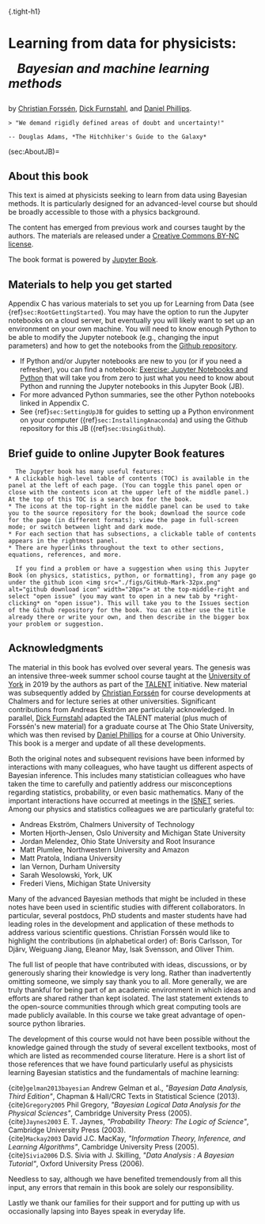 {.tight-h1}
# Learning from data for physicists:

<span style="font-size: 1.8em; font-weight: bold; font-style:italic; display:inline-block; margin-bottom:0.5em;">
&nbsp;&nbsp; Bayesian and machine learning methods</span>

<!--## Bayesian and machine learning methods-->

by [Christian Forssén](https://www.chalmers.se/en/persons/f2bcf/), [Dick Furnstahl](https://physics.osu.edu/people/furnstahl.1), and [Daniel Phillips](https://www.ohio.edu/cas/phillid1). 

```{epigraph}
> "We demand rigidly defined areas of doubt and uncertainty!"

-- Douglas Adams, *The Hitchhiker's Guide to the Galaxy*
```

(sec:AboutJB)=
## About this book

This text is aimed at physicists seeking to learn from data using Bayesian methods. It is particularly designed for an advanced-level course but should be broadly accessible to those with a physics background.

<!--## About these lecture notes-->

The content has emerged from previous work and courses taught by the authors.
The materials are released under a [Creative Commons BY-NC license](https://creativecommons.org/licenses/by-nc/4.0/).

The book format is powered by [Jupyter Book](https://jupyterbook.org/). 

## Materials to help you get started

Appendix C has various materials to set you up for Learning from Data (see {ref}`sec:RootGettingStarted`). You may have the option to run the Jupyter notebooks on a cloud server, but eventually you will likely want to set up an environment on your own machine. You will need to know enough Python to be able to modify the Jupyter notebook (e.g., changing the input parameters) and how to get the notebooks from the [Github repository](https://github.com/NuclearTalent/LFD_development).
* If Python and/or Jupyter notebooks are new to you (or if you need a refresher), you can find a notebook: [Exercise: Jupyter Notebooks and Python](../../LearningFromData-content/Setup/exercise_Intro_01_Jupyter_Python.ipynb) that will take you from zero to just what you need to know about Python and running the Jupyter notebooks in this Jupyter Book (JB).
* For more advanced Python summaries, see the other Python notebooks linked in Appendix C.
* See {ref}`sec:SettingUpJB` for guides to setting up a Python environment on your computer ({ref}`sec:InstallingAnaconda`) and using the Github repository for this JB ({ref}`sec:UsingGithub`).


## Brief guide to online Jupyter Book features


```{admonition} Icons and menus
  The Jupyter book has many useful features:
* A clickable high-level table of contents (TOC) is available in the panel at the left of each page. (You can toggle this panel open or close with the contents icon at the upper left of the middle panel.) At the top of this TOC is a search box for the book.
* The icons at the top-right in the middle panel can be used to take you to the source repository for the book; download the source code for the page (in different formats); view the page in full-screen mode; or switch between light and dark mode.
* For each section that has subsections, a clickable table of contents appears in the rightmost panel.
* There are hyperlinks throughout the text to other sections, equations, references, and more.
```


```{admonition} Open an issue
  If you find a problem or have a suggestion when using this Jupyter Book (on physics, statistics, python, or formatting), from any page go under the github icon <img src="./figs/GitHub-Mark-32px.png" alt="github download icon" width="20px"> at the top-middle-right and select "open issue" (you may want to open in a new tab by *right-clicking* on "open issue"). This will take you to the Issues section of the Github repository for the book. You can either use the title already there or write your own, and then describe in the bigger box your problem or suggestion.
  ```

## Acknowledgments

The material in this book has evolved over several years. The genesis was an intensive three-week summer school course taught at the [University of York](https://www.york.ac.uk/) in 2019 by the authors as part of the [TALENT](https://fribtheoryalliance.org/TALENT/) initiative. 
New material was subsequently added by [Christian Forssén](https://www.chalmers.se/en/persons/f2bcf/) for course developments at Chalmers and for lecture series at other universities. Significant contributions from Andreas Ekström are particulaly acknowledged. 
In parallel, [Dick Furnstahl](https://physics.osu.edu/people/furnstahl.1) adapted the TALENT material (plus much of Forssén's new material) for a graduate course at The Ohio State University, which was then revised by [Daniel Phillips](https://www.ohio.edu/cas/phillid1) for a course at Ohio University.
This book is a merger and update of all these developments.

Both the original notes and subsequent revisions have been informed by interactions with many colleagues, who have taught us different aspects of Bayesian inference. 
This includes many statistician colleagues who have taken the time to carefully and patiently address our misconceptions regarding statistics, probability, or even basic mathematics. Many of the important interactions have occurred at meetings in the [ISNET](https://isnet-series.github.io/meetings/) series.
Among our physics and statistics colleagues we are particularly grateful to:
* Andreas Ekström, Chalmers University of Technology
* Morten Hjorth-Jensen, Oslo University and Michigan State University
* Jordan Melendez, Ohio State University and Root Insurance
* Matt Plumlee, Northwestern University and Amazon
* Matt Pratola, Indiana University
* Ian Vernon, Durham University
* Sarah Wesolowski, York, UK
* Frederi Viens, Michigan State University


Many of the advanced Bayesian methods that might be included in these notes have been used in scientific studies with different collaborators. In particular, several postdocs, PhD students and master students have had leading roles in the development and application of these methods to address various scientific questions. Christian Forssén would like to highlight the contributions (in alphabetical order) of: Boris Carlsson, Tor Djärv, Weiguang Jiang, Eleanor May, Isak Svensson, and Oliver Thim.

The full list of people that have contributed with ideas, discussions, or by generously sharing their knowledge is very long. Rather than inadvertently omitting someone, we simply say thank you to all. More generally, we are truly thankful for being part of an academic environment in which ideas and efforts are shared rather than kept isolated.
The last statement extends to the open-source communities through which great computing tools are made publicly available. In this course we take great advantage of open-source python libraries.

The development of this course would not have been possible without the knowledge gained through the study of several excellent textbooks, most of which are listed as recommended course literature. Here is a short list of those references that we have found particularly useful as physicists learning Bayesian statistics and the fundamentals of machine learning:

{cite}`gelman2013bayesian` Andrew Gelman et al., *"Bayesian Data Analysis, Third Edition"*, Chapman & Hall/CRC Texts in Statistical Science (2013). <br/>
{cite}`Gregory2005` Phil Gregory, *"Bayesian Logical Data Analysis for the Physical Sciences"*, Cambridge University Press (2005). <br/>
{cite}`Jaynes2003` E. T. Jaynes, *"Probability Theory: The Logic of Science"*, Cambridge University Press (2003). <br/>
{cite}`Mackay2003` David J.C. MacKay, *"Information Theory, Inference, and Learning Algorithms"*, Cambridge University Press (2005). <br/>
{cite}`Sivia2006` D.S. Sivia with J. Skilling, *"Data Analysis : A Bayesian Tutorial"*, Oxford University Press (2006).



Needless to say, although we have benefited tremendously from all this input, any errors that remain in this book are solely our responsibility.

Lastly we thank our families for their support and for putting up with us occasionally lapsing into Bayes speak in everyday life. 






<!--
* For each section that has subsections, a clickable table of contents appears in the rightmost panel.
* The "Search this book..." icon is the magnifying glass icon to the far right in the top-middle.   Try it! 
* On pages that are not generated from Jupyter notebooks, the other four icons at the top-middle-right will take you to the github repository for the book or let you open an issue (see the top of this page); show you the markdown source (.md) of the page or generate a pdf version of the page; put you into full-screen mode; or toggle light/dark mode.
* On pages generated from Jupyter notebooks, there is an additional icon at the top-middle-right (leftmost), which enables you to run the notebook on a cloud server using [Binder](https://mybinder.org). When running on Binder, be patient; it may take a while to generate the page if the environment needs to be created from scratch (in general it is cached, so it will be much faster if others have been recently using notebooks from the repository).  
-->

